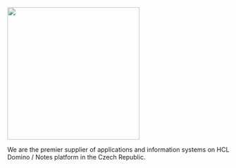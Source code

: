 
<img src="https://user-images.githubusercontent.com/244835/165843592-fa1b93ad-e6a7-4213-ba68-b1bac845f797.svg" width="300">

We are the premier supplier of applications and information systems on HCL Domino / Notes platform in the Czech Republic.
